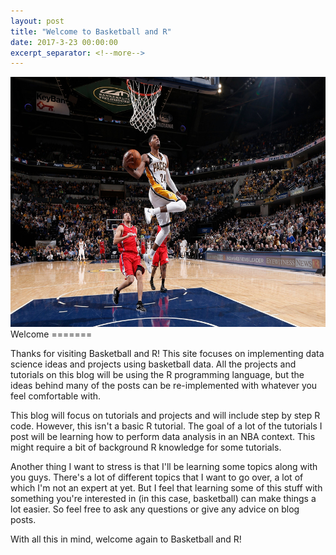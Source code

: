 ```yaml
---
layout: post
title: "Welcome to Basketball and R"
date: 2017-3-23 00:00:00
excerpt_separator: <!--more-->
---
```


<center>
<img src="/images/pg.jpg" id="id" class="class" width="650" height="400" />
</center>
Welcome
=======

Thanks for visiting Basketball and R! This site focuses on implementing data science ideas and projects using basketball data. <!--more--> All the projects and tutorials on this blog will be using the R programming language, but the ideas behind many of the posts can be re-implemented with whatever you feel comfortable with.

This blog will focus on tutorials and projects and will include step by step R code. However, this isn't a basic R tutorial. The goal of a lot of the tutorials I post will be learning how to perform data analysis in an NBA context. This might require a bit of background R knowledge for some tutorials.

Another thing I want to stress is that I'll be learning some topics along with you guys. There's a lot of different topics that I want to go over, a lot of which I'm not an expert at yet. But I feel that learning some of this stuff with something you're interested in (in this case, basketball) can make things a lot easier. So feel free to ask any questions or give any advice on blog posts.

With all this in mind, welcome again to Basketball and R!
